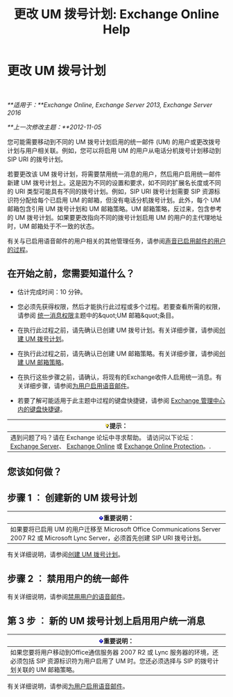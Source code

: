 ﻿---
title: '更改 UM 拨号计划: Exchange Online Help'
TOCTitle: 更改 UM 拨号计划
ms:assetid: 4a6b6b6f-c61c-44e8-91dd-c5d28835f441
ms:mtpsurl: https://technet.microsoft.com/zh-cn/library/Ee633465(v=EXCHG.150)
ms:contentKeyID: 50490491
ms.date: 05/23/2018
mtps_version: v=EXCHG.150
ms.translationtype: MT
---

# 更改 UM 拨号计划

 

_**适用于：**Exchange Online, Exchange Server 2013, Exchange Server 2016_

_**上一次修改主题：**2012-11-05_

您可能需要移动到不同的 UM 拨号计划启用的统一邮件 (UM) 的用户或更改拨号计划与用户相关联。例如，您可以将启用 UM 的用户从电话分机拨号计划移动到 SIP URI 的拨号计划。

若要更改该 UM 拨号计划，将需要禁用统一消息的用户，然后用户启用统一邮件新建 UM 拨号计划上。这是因为不同的设置和要求，如不同的扩展名长度或不同的 URI 类型可能具有不同的拨号计划。例如，SIP URI 拨号计划需要 SIP 资源标识符分配给每个已启用 UM 的邮箱，但没有电话分机拨号计划。此外，每个 UM 邮箱包含引用 UM 拨号计划和 UM 邮箱策略。UM 邮箱策略，反过来，包含参考的 UM 拨号计划。如果要更改指向不同的拨号计划启用 UM 的用户的主代理地址时，UM 邮箱处于不一致的状态。

有关与已启用语音邮件的用户相关的其他管理任务，请参阅[声音已启用邮件的用户的过程](voice-mail-enabled-user-procedures-exchange-2013-help.md)。

## 在开始之前，您需要知道什么？

  - 估计完成时间：10 分钟。

  - 您必须先获得权限，然后才能执行此过程或多个过程。若要查看所需的权限，请参阅 [统一消息权限](unified-messaging-permissions-exchange-2013-help.md)主题中的\&quot;UM 邮箱\&quot;条目。

  - 在执行此过程之前，请先确认已创建 UM 拨号计划。有关详细步骤，请参阅[创建 UM 拨号计划](create-a-um-dial-plan-exchange-2013-help.md)。

  - 在执行此过程之前，请先确认已创建 UM 邮箱策略。有关详细步骤，请参阅[创建 UM 邮箱策略](create-a-um-mailbox-policy-exchange-2013-help.md)。

  - 在执行这些步骤之前，请确认，将现有的Exchange收件人启用统一消息。有关详细步骤，请参阅[为用户启用语音邮件](enable-a-user-for-voice-mail-exchange-2013-help.md)。

  - 若要了解可能适用于此主题中过程的键盘快捷键，请参阅 [Exchange 管理中心内的键盘快捷键](keyboard-shortcuts-in-the-exchange-admin-center-exchange-online-protection-help.md)。

<table>
<thead>
<tr class="header">
<th><img src="images/Bb124558.tip(EXCHG.150).gif" title="提示" alt="提示" />提示：</th>
</tr>
</thead>
<tbody>
<tr class="odd">
<td>遇到问题了吗？请在 Exchange 论坛中寻求帮助。 请访问以下论坛：<a href="https://go.microsoft.com/fwlink/p/?linkid=60612">Exchange Server</a>、 <a href="https://go.microsoft.com/fwlink/p/?linkid=267542">Exchange Online</a> 或 <a href="https://go.microsoft.com/fwlink/p/?linkid=285351">Exchange Online Protection</a>。.</td>
</tr>
</tbody>
</table>


## 您该如何做？

## 步骤 1 ︰ 创建新的 UM 拨号计划

<table>
<thead>
<tr class="header">
<th><img src="images/Bb124558.important(EXCHG.150).gif" title="重要说明" alt="重要说明" />重要说明：</th>
</tr>
</thead>
<tbody>
<tr class="odd">
<td>如果要将已启用 UM 的用户迁移至 Microsoft Office Communications Server 2007 R2 或 Microsoft Lync Server，必须首先创建 SIP URI 拨号计划。</td>
</tr>
</tbody>
</table>


有关详细说明，请参阅[创建 UM 拨号计划](create-a-um-dial-plan-exchange-2013-help.md)。

## 步骤 2 ︰ 禁用用户的统一邮件

有关详细说明，请参阅[禁用用户的语音邮件](disable-voice-mail-for-a-user-exchange-2013-help.md)。

## 第 3 步 ︰ 新的 UM 拨号计划上启用用户统一消息

<table>
<thead>
<tr class="header">
<th><img src="images/Bb124558.important(EXCHG.150).gif" title="重要说明" alt="重要说明" />重要说明：</th>
</tr>
</thead>
<tbody>
<tr class="odd">
<td>如果您要将用户移动到Office通信服务器 2007 R2 或 Lync 服务器的环境，还必须包括 SIP 资源标识符为用户启用了 UM 时。您还必须选择与 SIP 的拨号计划关联的 UM 邮箱策略。</td>
</tr>
</tbody>
</table>


有关详细说明，请参阅[为用户启用语音邮件](enable-a-user-for-voice-mail-exchange-2013-help.md)。

